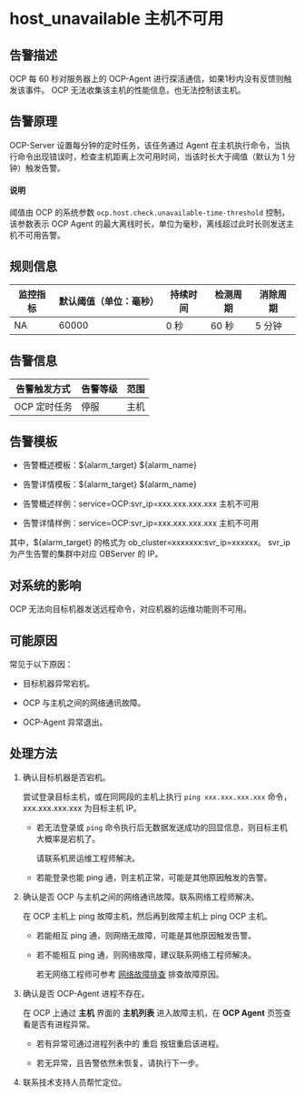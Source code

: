 host_unavailable 主机不可用
===========================================



**告警描述**
-----------------------------

OCP 每 60 秒对服务器上的 OCP-Agent 进行探活通信，如果1秒内没有反馈则触发该事件。 OCP 无法收集该主机的性能信息，也无法控制该主机。

告警原理
-------------------------

OCP-Server 设置每分钟的定时任务，该任务通过 Agent 在主机执行命令，当执行命令出现错误时，检查主机距离上次可用时间，当该时长大于阈值（默认为 1 分钟）触发告警。

<main id="notice" type='explain'><h4>说明</h4><p>阈值由 OCP 的系统参数 <code>ocp.host.check.unavailable-time-threshold</code> 控制，该参数表示 OCP Agent 的最大离线时长，单位为毫秒，离线超过此时长则发送主机不可用告警。</p></main>





**规则信息**
-----------------------------



| 监控指标 | 默认阈值（单位：毫秒） | 持续时间 | 检测周期 | 消除周期 |
|------|-------------|------|------|------|
| NA   | 60000       | 0 秒  | 60 秒 | 5 分钟 |



**告警信息**
-----------------------------



|  告警触发方式  | 告警等级 | 范围 |
|----------|------|----|
| OCP 定时任务 | 停服   | 主机 |



**告警模板**
-----------------------------

* 告警概述模板：${alarm_target} ${alarm_name}



* 告警详情模板：${alarm_target} ${alarm_name}



* 告警概述样例：service=OCP:svr_ip=xxx.xxx.xxx.xxx 主机不可用



* 告警详情样例：service=OCP:svr_ip=xxx.xxx.xxx.xxx 主机不可用






其中，${alarm_target} 的格式为 ob_cluster=xxxxxxx:svr_ip=xxxxxx。 svr_ip 为产生告警的集群中对应 OBServer 的 IP。

**对系统的影响**
-------------------------------

OCP 无法向目标机器发送远程命令，对应机器的运维功能则不可用。

**可能原因**
-----------------------------

常见于以下原因：

* 目标机器异常宕机。



* OCP 与主机之间的网络通讯故障。



* OCP-Agent 异常退出。






**处理方法**
-----------------------------

1. 确认目标机器是否宕机。

   尝试登录目标主机，或在同网段的主机上执行 `ping xxx.xxx.xxx.xxx` 命令， xxx.xxx.xxx.xxx 为目标主机 IP。
   * 若无法登录或 `ping` 命令执行后无数据发送成功的回显信息，则目标主机大概率是宕机了。

     请联系机房运维工程师解决。


   * 若能登录也能 ping 通，则主机正常，可能是其他原因触发的告警。






2. 确认是否 OCP 与主机之间的网络通讯故障。联系网络工程师解决。

   在 OCP 主机上 ping 故障主机，然后再到故障主机上 ping OCP 主机。
   * 若能相互 ping 通，则网络无故障，可能是其他原因触发告警。



   * 若不能相互 ping 通，则网络故障，建议联系网络工程师解决。

     若无网络工程师可参考 [网络故障排查](../4.alarm-appendix/6.network-troubleshooting.md) 排查故障原因。





3. 确认是否 OCP-Agent 进程不存在。

   在 OCP 上通过 **主机** 界面的 **主机列表** 进入故障主机，在 **OCP Agent** 页签查看是否有进程异常。
   * 若有异常可通过进程列表中的 重启 按钮重启该进程。


   * 若无异常，且告警依然未恢复。请执行下一步。






4. 联系技术支持人员帮忙定位。




